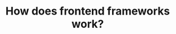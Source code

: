 ---
title: "How does frontend frameworks work?"
description: "A no-code tool for highly performant CSS animations"
pubDate: "Aug 04 2023"
image: "/lets-build-a-temporal-cloud-file-storage/banner.svg"
category: "How does it work?"
tags: ["frontend", "learning"]
isDraft: true
---